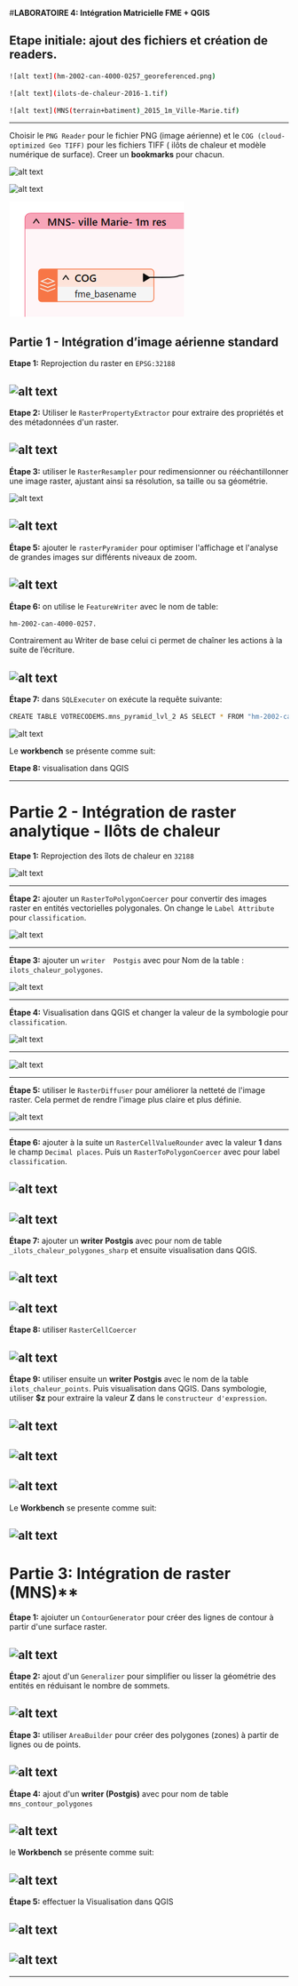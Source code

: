 #**LABORATOIRE 4: Intégration Matricielle FME + QGIS**

## Etape initiale: ajout des fichiers et création de readers.

```bash
![alt text](hm-2002-can-4000-0257_georeferenced.png) 
```

```bash
![alt text](ilots-de-chaleur-2016-1.tif)     
```

```bash
![alt text](MNS(terrain+batiment)_2015_1m_Ville-Marie.tif)  
```
---       

Choisir le `PNG Reader` pour le fichier PNG (image aérienne) et le `COG (cloud-optimized Geo TIFF)` pour les fichiers TIFF ( ilôts de chaleur et modèle numérique de surface). 
Creer un **bookmarks** pour chacun.

![alt text](image.png)

![alt text](image-1.png)

![alt text](bookm3.png)

## Partie 1 - Intégration d’image aérienne standard

**Etape 1:** Reprojection du raster en `EPSG:32188`

![alt text](image-2.png)
---

**Etape 2:** Utiliser le `RasterPropertyExtractor` pour extraire des propriétés et des métadonnées d'un raster.

![alt text](image-3.png)
---

**Étape 3:**  utiliser le `RasterResampler` pour redimensionner ou rééchantillonner une image raster, ajustant ainsi sa résolution, sa taille ou sa géométrie.

![alt text](image-4.png)

![alt text](image-5.png)
---

**Étape 5:** ajouter le `rasterPyramider` pour optimiser l'affichage et l'analyse de grandes images sur différents niveaux de zoom.

![alt text](image-6.png)
---

**Étape 6:**  on utilise le `FeatureWriter` avec le nom de table: 

```bash
hm-2002-can-4000-0257.
```

 Contrairement au Writer de base celui ci permet de chaîner les actions à la suite de l’écriture.

![alt text](image-7.png)
---

**Étape 7:** dans `SQLExecuter` on exécute la requête suivante:

```bash
CREATE TABLE VOTRECODEMS.mns_pyramid_lvl_2 AS SELECT * FROM "hm-2002-can-4000-0257_pyramide" WHERE "_pyramid_level" = 2
```

![alt text](image-8.png)

Le **workbench** se présente comme suit:





**Etape 8:** visualisation dans QGIS

---

# Partie 2 - Intégration de raster analytique - Ilôts de chaleur

**Etape 1:** Reprojection des îlots de chaleur en `32188`

![alt text](image-9.png)

---

**Étape 2:** ajouter un `RasterToPolygonCoercer` pour convertir des images raster en entités vectorielles polygonales. On change  le `Label Attribute` pour `classification`.

![alt text](image-10.png)

---

**Étape 3:** ajouter un `writer  Postgis` avec pour Nom de la table : `ilots_chaleur_polygones`.

![alt text](image-11.png)

---

**Étape 4:** Visualisation dans QGIS et changer la valeur de la symbologie pour `classification`.

![alt text](image-13.png)

---

![alt text](image-12.png)

---

**Étape 5:** utiliser le `RasterDiffuser` pour améliorer la netteté de l'image raster. Cela permet de rendre l'image plus claire et plus définie.

![alt text](image-14.png)

---

**Étape 6:** ajouter à la suite un `RasterCellValueRounder` avec la valeur **1** dans le champ `Decimal places`. Puis un `RasterToPolygonCoercer` avec pour label `classification`.

![alt text](image-15.png)
---

![alt text](image-16.png)
---

**Étape 7:** ajouter un **writer Postgis** avec pour nom de table ` _ilots_chaleur_polygones_sharp` et ensuite visualisation dans QGIS.

![alt text](image-17.png)
---

![alt text](image-18.png)
---

**Étape 8:** utiliser  `RasterCellCoercer` 

![alt text](image-19.png)
---

**Étape 9:** utiliser ensuite un **writer Postgis** avec le nom de la table `ilots_chaleur_points`. Puis visualisation dans QGIS. Dans symbologie, utiliser **$z** pour extraire la valeur **Z** dans le `constructeur d'expression`.

![alt text](image-20.png)
---

![alt text](image-21.png)
---

![alt text](image-22.png)
---

Le **Workbench** se presente comme suit:

![alt text](image-23.png)
---

# Partie 3: Intégration de raster (MNS)**

**Étape 1:** ajoiuter un `ContourGenerator` pour créer des lignes de contour à partir d'une surface raster.

![alt text](image-24.png)
---

**Étape 2:** ajout d'un `Generalizer` pour simplifier ou lisser la géométrie des entités en réduisant le nombre de sommets. 

![alt text](image-25.png)
---

**Étape 3:** utiliser `AreaBuilder` pour créer des polygones (zones) à partir de lignes ou de points.

![alt text](image-26.png)
---

**Étape 4:** ajout d'un **writer (Postgis)** avec pour nom de table  `mns_contour_polygones`

![alt text](image-27.png)
---

le **Workbench** se présente comme suit:

![alt text](image-28.png)
---

**Étape 5:** effectuer la Visualisation dans QGIS

![alt text](image-29.png)
---

![alt text](image-30.png)
---
---





